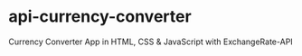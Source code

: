 # api-currency-converter
Currency Converter App in HTML, CSS &amp; JavaScript with ExchangeRate-API
